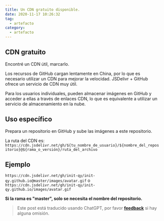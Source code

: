 ```yaml
---
title: Un CDN gratuito disponible.
date: 2020-11-17 10:26:32
tag:
  - artefacto
category:
  - artefacto
---
```


## CDN gratuito

Encontré un CDN útil, marcarlo.

Los recursos de GitHub cargan lentamente en China, por lo que es necesario utilizar un CDN para mejorar la velocidad. JSDelivr + GitHub ofrece un servicio de CDN muy útil.

Para los usuarios individuales, pueden almacenar imágenes en GitHub y acceder a ellas a través de enlaces CDN, lo que es equivalente a utilizar un servicio de almacenamiento en la nube.

## Uso específico

Prepara un repositorio en GitHub y sube las imágenes a este repositorio.

La ruta del CDN es:
`https://cdn.jsdelivr.net/gh/${tu_nombre_de_usuario}/${nombre_del_repositorio}@${rama_o_versión}/ruta_del_archivo`

## Ejemplo

`https://cdn.jsdelivr.net/gh/init-qy/init-qy.github.io@master/images/avatar.gif`
o
`https://cdn.jsdelivr.net/gh/init-qy/init-qy.github.io/images/avatar.gif`

**Si la rama es "master", solo se necesita el nombre del repositorio.**

> Este post está traducido usando ChatGPT, por favor [**feedback**](https://github.com/linyuxuanlin/Wiki_MkDocs/issues/new) si hay alguna omisión.
